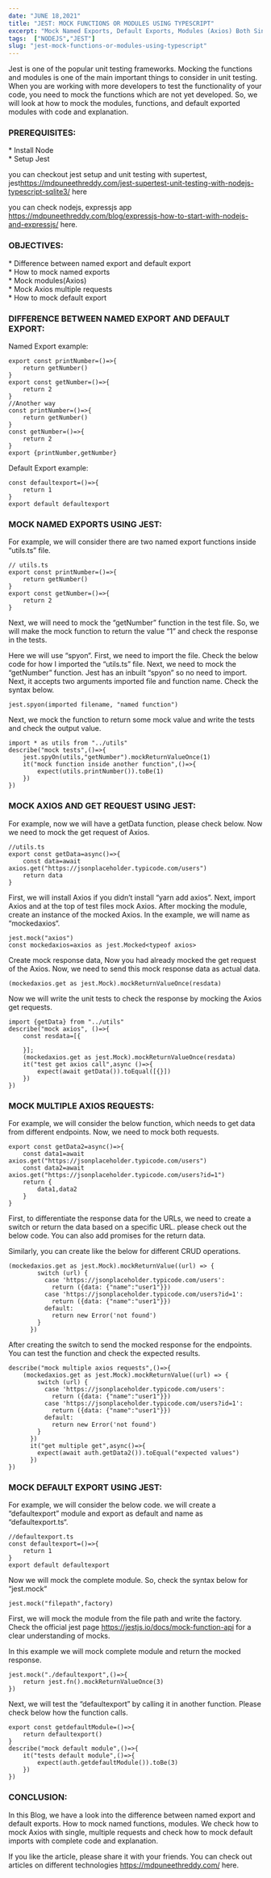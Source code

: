 ```yaml
---
date: "JUNE 18,2021"
title: "JEST: MOCK FUNCTIONS OR MODULES USING TYPESCRIPT"
excerpt: "Mock Named Exports, Default Exports, Modules (Axios) Both Single, Multiple Requests In TypeScript and es6 With Examples Using Jest."
tags:  ["NODEJS","JEST"]
slug: "jest-mock-functions-or-modules-using-typescript"
---
```

Jest is one of the popular unit testing frameworks. Mocking the functions and modules is one of the main important things to consider in unit testing. When you are working with more developers to test the functionality of your code, you need to mock the functions which are not yet developed. So, we will look at how to mock the modules, functions, and default exported modules with code and explanation.

### PREREQUISITES:
\* Install Node<br />
\* Setup Jest<br />

you can checkout jest setup and unit testing with supertest, jest<a style="color: blue" href="/blog/jest-supertest-unit-testing-with-nodejs-typescript-sqlite3/">https://mdpuneethreddy.com/jest-supertest-unit-testing-with-nodejs-typescript-sqlite3/</a> here

you can check nodejs, expressjs app <a style="color: blue" href="/blog/expressjs-how-to-start-with-nodejs-and-expressjs/"> https://mdpuneethreddy.com/blog/expressjs-how-to-start-with-nodejs-and-expressjs/</a>
 here.

### OBJECTIVES:
\* Difference between named export and default export<br />
\* How to mock named exports<br />
\* Mock modules(Axios)<br />
\* Mock Axios multiple requests<br />
\* How to mock default export<br />

### DIFFERENCE BETWEEN NAMED EXPORT AND DEFAULT EXPORT:
Named Export example:
```
export const printNumber=()=>{
    return getNumber()
}
export const getNumber=()=>{
    return 2
}
//Another way
const printNumber=()=>{
    return getNumber()
}
const getNumber=()=>{
    return 2
}
export {printNumber,getNumber}
```
Default Export example:

```
const defaultexport=()=>{
    return 1
}
export default defaultexport
```

### MOCK NAMED EXPORTS USING JEST:
For example, we will consider there are two named export functions inside “utils.ts” file.

```
// utils.ts
export const printNumber=()=>{
    return getNumber()
}
export const getNumber=()=>{
    return 2
}
```

Next, we will need to mock the “getNumber” function in the test file. So, we will make the mock function to return the value “1” and check the response in the tests.

Here we will use “spyon“. First, we need to import the file. Check the below code for how I imported the “utils.ts” file. Next, we need to mock the “getNumber” function. Jest has an inbuilt “spyon” so no need to import. Next, it accepts two arguments imported file and function name. Check the syntax below.

```
jest.spyon(imported filename, "named function")
```

Next, we mock the function to return some mock value and write the tests and check the output value.

```
import * as utils from "../utils"
describe("mock tests",()=>{ 
    jest.spyOn(utils,"getNumber").mockReturnValueOnce(1)
    it("mock function inside another function",()=>{
        expect(utils.printNumber()).toBe(1)
    })
})
```

### MOCK AXIOS AND GET REQUEST USING JEST:
For example, now we will have a getData function, please check below. Now we need to mock the get request of Axios.

```
//utils.ts
export const getData=async()=>{
    const data=await axios.get("https://jsonplaceholder.typicode.com/users")
    return data
}
```

First, we will install Axios if you didn’t install “yarn add axios”. Next, import Axios and at the top of test files mock Axios. After mocking the module, create an instance of the mocked Axios. In the example, we will name as “mockedaxios“.

```
jest.mock("axios")
const mockedaxios=axios as jest.Mocked<typeof axios>
```

Create mock response data, Now you had already mocked the get request of the Axios. Now, we need to send this mock response data as actual data.

```
(mockedaxios.get as jest.Mock).mockReturnValueOnce(resdata)
```

Now we will write the unit tests to check the response by mocking the Axios get requests.

```
import {getData} from "../utils"
describe("mock axios", ()=>{
    const resdata=[{

    }];
    (mockedaxios.get as jest.Mock).mockReturnValueOnce(resdata)
    it("test get axios call",async ()=>{
        expect(await getData()).toEqual([{}])
    })
})
```

### MOCK MULTIPLE AXIOS REQUESTS:
For example, we will consider the below function, which needs to get data from different endpoints. Now, we need to mock both requests.

```
export const getData2=async()=>{
    const data1=await axios.get("https://jsonplaceholder.typicode.com/users")
    const data2=await axios.get("https://jsonplaceholder.typicode.com/users?id=1")
    return {
        data1,data2
    }
}
```
First, to differentiate the response data for the URLs, we need to create a switch or return the data based on a specific URL. please check out the below code. You can also add promises for the return data.

Similarly, you can create like the below for different CRUD operations.

```
(mockedaxios.get as jest.Mock).mockReturnValue((url) => {
        switch (url) {
          case 'https://jsonplaceholder.typicode.com/users':
            return ({data: {"name":"user1"}})
          case 'https://jsonplaceholder.typicode.com/users?id=1':
            return ({data: {"name":"user1"}})
          default:
            return new Error('not found')
        }
      })
```
After creating the switch to send the mocked response for the endpoints. You can test the function and check the expected results.

```
describe("mock multiple axios requests",()=>{
    (mockedaxios.get as jest.Mock).mockReturnValue((url) => {
        switch (url) {
          case 'https://jsonplaceholder.typicode.com/users':
            return ({data: {"name":"user1"}})
          case 'https://jsonplaceholder.typicode.com/users?id=1':
            return ({data: {"name":"user1"}})
          default:
            return new Error('not found')
        }
      })
      it("get multiple get",async()=>{
        expect(await auth.getData2()).toEqual("expected values")
      })
})
```

### MOCK DEFAULT EXPORT USING JEST:
For example, we will consider the below code. we will create a “defaultexport” module and export as default and name as “defaultexport.ts“.

```
//defaultexport.ts
const defaultexport=()=>{
    return 1
}
export default defaultexport
```
Now we will mock the complete module. So, check the syntax below for “jest.mock“

```
jest.mock("filepath",factory)
```

First, we will mock the module from the file path and write the factory. Check the official jest page <a style="color: blue" href="https://jestjs.io/docs/mock-function-api" target="_blank"> https://jestjs.io/docs/mock-function-api</a>
 for a clear understanding of mocks.

In this example we will mock complete module and return the mocked response.

```
jest.mock("./defaultexport",()=>{
    return jest.fn().mockReturnValueOnce(3)
})
```
Next, we will test the “defaultexport” by calling it in another function. Please check below how the function calls.

```
export const getdefaultModule=()=>{
    return defaultexport()
}
describe("mock default module",()=>{
    it("tests default module",()=>{
        expect(auth.getdefaultModule()).toBe(3)
    })
})
```

### CONCLUSION:
In this Blog, we have a look into the difference between named export and default exports. How to mock named functions, modules. We check how to mock Axios with single, multiple requests and check how to mock default imports with complete code and explanation.

If you like the article, please share it with your friends. You can check out articles on different technologies <a style="color: blue" href="/"> https://mdpuneethreddy.com/</a>
 here.